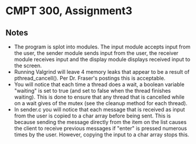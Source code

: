 # CMPT 300, Assignment3


## Notes
* The program is splot into modules.  The input module accepts input from the user, the sender module sends input from the user, the receiver module receives input and the display module displays received input to the screen.
* Running Valgrind will leave 4 memory leaks that appear to be a result of pthread_cancell().  Per Dr. Fraser's postings this is acceptable.
* You will notice that each time a thread does a wait, a boolean variable "waiting" is set to true (and set to false when the thread finishes waiting).  This is done to ensure that any thread that is cancelled while on a wait gives of the mutex (see the cleanup method for each thread).
* In sender.c you will notice that each message that is received as input from the user is copied to a char array before being sent.  This is because sending the message directly from the item on the list causes the client to receive previous messages if "enter" is pressed numerous times by the user.  However, copying the input to a char array stops this.